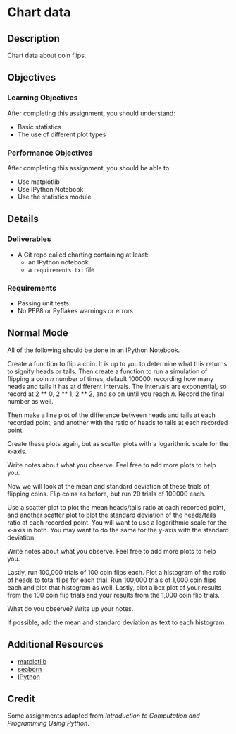# Chart data

## Description

Chart data about coin flips.

## Objectives

### Learning Objectives

After completing this assignment, you should understand:

* Basic statistics
* The use of different plot types

### Performance Objectives

After completing this assignment, you should be able to:

* Use matplotlib
* Use IPython Notebook
* Use the statistics module

## Details

### Deliverables

* A Git repo called charting containing at least:
  * an IPython notebook
  * a `requirements.txt` file

### Requirements  

* Passing unit tests
* No PEP8 or Pyflakes warnings or errors

## Normal Mode

All of the following should be done in an IPython Notebook.

Create a function to flip a coin. It is up to you to determine what this
returns to signify heads or tails. Then create a function to run a simulation
of flipping a coin _n_ number of times, default 100000, recording how many heads
and tails it has at different intervals. The intervals are exponential, so
record at 2 ** 0, 2 ** 1, 2 ** 2, and so on until you reach _n_. Record the
final number as well.

Then make a line plot of the difference between heads and tails at each
recorded point, and another with the ratio of heads to tails at each recorded
point.

Create these plots again, but as scatter plots with a logarithmic scale for the
x-axis.

Write notes about what you observe. Feel free to add more plots to help you.

Now we will look at the mean and standard deviation of these trials of flipping
coins. Flip coins as before, but run 20 trials of 100000 each.

Use a scatter plot to plot the mean heads/tails ratio at each recorded point,
and another scatter plot to plot the standard deviation of the heads/tails
ratio at each recorded point. You will want to use a logarithmic scale for the
x-axis in both. You may want to do the same for the y-axis with the standard
deviation.

Write notes about what you observe. Feel free to add more plots to help you.

Lastly, run 100,000 trials of 100 coin flips each. Plot a histogram of the
ratio of heads to total flips for each trial. Run 100,000 trials of 1,000 coin
flips each and plot that histogram as well. Lastly, plot a box plot of your
results from the 100 coin flip trials and your results from the 1,000 coin flip
trials.

What do you observe? Write up your notes.

If possible, add the mean and standard deviation as text to each histogram.

## Additional Resources

* [matplotlib](http://matplotlib.org/)
* [seaborn](http://stanford.edu/~mwaskom/software/seaborn/)
* [IPython](http://ipython.org/)

## Credit

Some assignments adapted from _Introduction to Computation and Programming
Using Python_.
